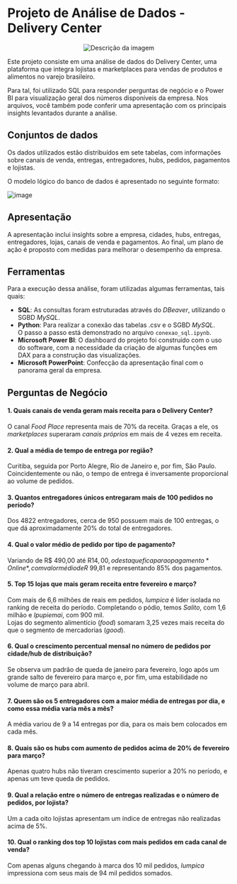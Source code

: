 # Projeto de Análise de Dados - Delivery Center

<p align="center">
  <img src="https://github.com/sch-paulo/delivery_center_data_analysis/assets/132720763/a8e2b9d2-a87e-4ecb-8870-9ce5d750399a" alt="Descrição da imagem">
</p>

Este projeto consiste em uma análise de dados do Delivery Center, uma plataforma que integra lojistas e marketplaces para vendas de produtos e alimentos no varejo brasileiro. 

Para tal, foi utilizado SQL para responder perguntas de negócio e o Power BI para visualização geral dos números disponíveis da empresa. Nos arquivos, você também pode conferir uma apresentação com os principais insights levantados durante a análise.

## Conjuntos de dados

Os dados utilizados estão distribuídos em sete tabelas, com informações sobre canais de venda, entregas, entregadores, hubs, pedidos, pagamentos e lojistas.

O modelo lógico do banco de dados é apresentado no seguinte formato:

![image](https://github.com/sch-paulo/delivery_center_data_analysis/assets/132720763/1bf4a1ff-c85a-4115-924c-c5e7b267bad1)

## Apresentação

A apresentação inclui insights sobre a empresa, cidades, hubs, entregas, entregadores, lojas, canais de venda e pagamentos. Ao final, um plano de ação é proposto com medidas para melhorar o desempenho da empresa.

## Ferramentas
Para a execução dessa análise, foram utilizadas algumas ferramentas, tais quais:
- **SQL**: As consultas foram estruturadas através do *DBeaver*, utilizando o SGBD *MySQL*.
- **Python**: Para realizar a conexão das tabelas .csv e o SGBD *MySQL*. <br /> O passo a passo está demonstrado no arquivo `conexao_sql.ipynb`.
- **Microsoft Power BI**: O dashboard do projeto foi construído com o uso do software, com a necessidade da criação de algumas funções em DAX para a construção das visualizações.
- **Microsoft PowerPoint**: Confecção da apresentação final com o panorama geral da empresa.

## Perguntas de Negócio

#### 1. Quais canais de venda geram mais receita para o Delivery Center? <br /> 
O canal *Food Place* representa mais de 70% da receita. Graças a ele, os *marketplaces* superaram *canais próprios* em mais de 4 vezes em receita.

#### 2. Qual a média de tempo de entrega por região? <br /> 
Curitiba, seguida por Porto Alegre, Rio de Janeiro e, por fim, São Paulo. Coincidentemente ou não, o tempo de entrega é inversamente proporcional ao volume de pedidos.

#### 3. Quantos entregadores únicos entregaram mais de 100 pedidos no período? <br /> 
Dos 4822 entregadores, cerca de 950 possuem mais de 100 entregas, o que dá aproximadamente 20% do total de entregadores.

#### 4. Qual o valor médio de pedido por tipo de pagamento? <br /> 
Variando de R$ 490,00 até R$14,00, o destaque fica para o pagamento *Online*, com valor médio de R$ 99,81 e representando 85% dos pagamentos.

#### 5. Top 15 lojas que mais geram receita entre fevereiro e março? <br /> 
Com mais de 6,6 milhões de reais em pedidos, *Iumpica* é líder isolada no ranking de receita do período. Completando o pódio, temos *Salito*, com 1,6 milhão e *Ipupiemai*, com 900 mil. <br />
Lojas do segmento alimentício (*food*) somaram 3,25 vezes mais receita do que o segmento de mercadorias (*good*).

#### 6. Qual o crescimento percentual mensal no número de pedidos por cidade/hub de distribuição? <br /> 
Se observa um padrão de queda de janeiro para fevereiro, logo após um grande salto de fevereiro para março e, por fim, uma estabilidade no volume de março para abril.

#### 7. Quem são os 5 entregadores com a maior média de entregas por dia, e como essa média varia mês a mês? <br /> 
A média variou de 9 a 14 entregas por dia, para os mais bem colocados em cada mês.

#### 8. Quais são os hubs com aumento de pedidos acima de 20% de fevereiro para março? <br /> 
Apenas quatro hubs não tiveram crescimento superior a 20% no período, e apenas um teve queda de pedidos.

#### 9. Qual a relação entre o número de entregas realizadas e o número de pedidos, por lojista? <br /> 
Um a cada oito lojistas apresentam um índice de entregas não realizadas acima de 5%.

#### 10. Qual o ranking dos top 10 lojistas com mais pedidos em cada canal de venda? <br /> 
Com apenas alguns chegando à marca dos 10 mil pedidos, *Iumpica* impressiona com seus mais de 94 mil pedidos somados.

